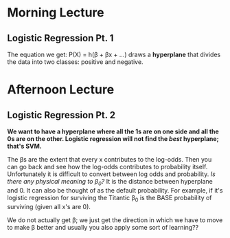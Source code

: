 # Morning Lecture

## Logistic Regression Pt. 1

The equation we get: P(X) = h(β + βx + ...) draws a __hyperplane__ that divides the data into two classes: positive and negative.

# Afternoon Lecture

## Logistic Regression Pt. 2

__We want to have a hyperplane where all the 1s are on one side and all the 0s are on the other. Logistic regression will not find the *best* hyperplane; that's SVM.__

The βs are the extent that every x contributes to the log-odds. Then you can go back and see how the log-odds contributes to probability itself. Unfortunately it is difficult to convert between log odds and probability. _Is there any physical meaning to β<sub>0</sub>?_ It is the distance between hyperplane and 0. It can also be thought of as the default probability. For example, if it's logistic regression for surviving the Titantic β<sub>0</sub> is the BASE probability of surviving (given all x's are 0). 

We do not actually get β; we just get the direction in which we have to move to make β better and usually you also apply some sort of learning??
